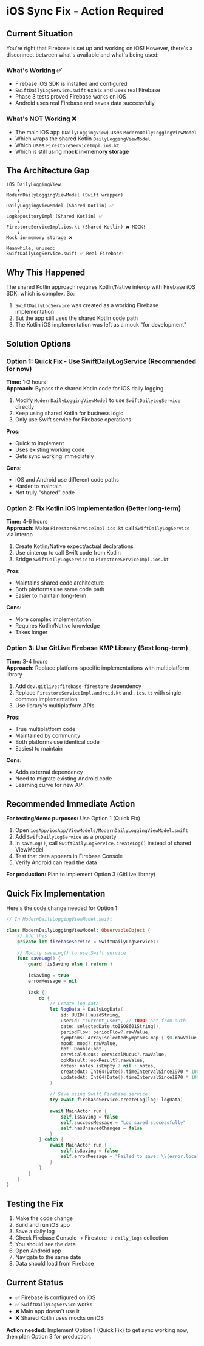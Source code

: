 # iOS Sync Fix - Action Required

## Current Situation

You're right that Firebase is set up and working on iOS! However, there's a disconnect between what's available and what's being used:

### What's Working ✅
- Firebase iOS SDK is installed and configured
- `SwiftDailyLogService.swift` exists and uses real Firebase
- Phase 3 tests proved Firebase works on iOS
- Android uses real Firebase and saves data successfully

### What's NOT Working ❌
- The main iOS app (`DailyLoggingView`) uses `ModernDailyLoggingViewModel`
- Which wraps the shared Kotlin `DailyLoggingViewModel`
- Which uses `FirestoreServiceImpl.ios.kt`
- Which is still using **mock in-memory storage**

## The Architecture Gap

```
iOS DailyLoggingView
    ↓
ModernDailyLoggingViewModel (Swift wrapper)
    ↓
DailyLoggingViewModel (Shared Kotlin) ✅
    ↓
LogRepositoryImpl (Shared Kotlin) ✅
    ↓
FirestoreServiceImpl.ios.kt (Shared Kotlin) ❌ MOCK!
    ↓
Mock in-memory storage ❌

Meanwhile, unused:
SwiftDailyLogService.swift ✅ Real Firebase!
```

## Why This Happened

The shared Kotlin approach requires Kotlin/Native interop with Firebase iOS SDK, which is complex. So:
1. `SwiftDailyLogService` was created as a working Firebase implementation
2. But the app still uses the shared Kotlin code path
3. The Kotlin iOS implementation was left as a mock "for development"

## Solution Options

### Option 1: Quick Fix - Use SwiftDailyLogService (Recommended for now)
**Time:** 1-2 hours  
**Approach:** Bypass the shared Kotlin code for iOS daily logging

1. Modify `ModernDailyLoggingViewModel` to use `SwiftDailyLogService` directly
2. Keep using shared Kotlin for business logic
3. Only use Swift service for Firebase operations

**Pros:**
- Quick to implement
- Uses existing working code
- Gets sync working immediately

**Cons:**
- iOS and Android use different code paths
- Harder to maintain
- Not truly "shared" code

### Option 2: Fix Kotlin iOS Implementation (Better long-term)
**Time:** 4-6 hours  
**Approach:** Make `FirestoreServiceImpl.ios.kt` call `SwiftDailyLogService` via interop

1. Create Kotlin/Native expect/actual declarations
2. Use cinterop to call Swift code from Kotlin
3. Bridge `SwiftDailyLogService` to `FirestoreServiceImpl.ios.kt`

**Pros:**
- Maintains shared code architecture
- Both platforms use same code path
- Easier to maintain long-term

**Cons:**
- More complex implementation
- Requires Kotlin/Native knowledge
- Takes longer

### Option 3: Use GitLive Firebase KMP Library (Best long-term)
**Time:** 3-4 hours  
**Approach:** Replace platform-specific implementations with multiplatform library

1. Add `dev.gitlive:firebase-firestore` dependency
2. Replace `FirestoreServiceImpl.android.kt` and `.ios.kt` with single common implementation
3. Use library's multiplatform APIs

**Pros:**
- True multiplatform code
- Maintained by community
- Both platforms use identical code
- Easiest to maintain

**Cons:**
- Adds external dependency
- Need to migrate existing Android code
- Learning curve for new API

## Recommended Immediate Action

**For testing/demo purposes:** Use Option 1 (Quick Fix)

1. Open `iosApp/iosApp/ViewModels/ModernDailyLoggingViewModel.swift`
2. Add `SwiftDailyLogService` as a property
3. In `saveLog()`, call `SwiftDailyLogService.createLog()` instead of shared ViewModel
4. Test that data appears in Firebase Console
5. Verify Android can read the data

**For production:** Plan to implement Option 3 (GitLive library)

## Quick Fix Implementation

Here's the code change needed for Option 1:

```swift
// In ModernDailyLoggingViewModel.swift

class ModernDailyLoggingViewModel: ObservableObject {
    // Add this
    private let firebaseService = SwiftDailyLogService()
    
    // Modify saveLog() to use Swift service
    func saveLog() {
        guard !isSaving else { return }
        
        isSaving = true
        errorMessage = nil
        
        Task {
            do {
                // Create log data
                let logData = DailyLogData(
                    id: UUID().uuidString,
                    userId: "current_user", // TODO: Get from auth
                    date: selectedDate.toISO8601String(),
                    periodFlow: periodFlow?.rawValue,
                    symptoms: Array(selectedSymptoms.map { $0.rawValue }),
                    mood: mood?.rawValue,
                    bbt: Double(bbt),
                    cervicalMucus: cervicalMucus?.rawValue,
                    opkResult: opkResult?.rawValue,
                    notes: notes.isEmpty ? nil : notes,
                    createdAt: Int64(Date().timeIntervalSince1970 * 1000),
                    updatedAt: Int64(Date().timeIntervalSince1970 * 1000)
                )
                
                // Save using Swift Firebase service
                try await firebaseService.createLog(log: logData)
                
                await MainActor.run {
                    self.isSaving = false
                    self.successMessage = "Log saved successfully"
                    self.hasUnsavedChanges = false
                }
            } catch {
                await MainActor.run {
                    self.isSaving = false
                    self.errorMessage = "Failed to save: \\(error.localizedDescription)"
                }
            }
        }
    }
}
```

## Testing the Fix

1. Make the code change
2. Build and run iOS app
3. Save a daily log
4. Check Firebase Console → Firestore → `daily_logs` collection
5. You should see the data
6. Open Android app
7. Navigate to the same date
8. Data should load from Firebase

## Current Status

- ✅ Firebase is configured on iOS
- ✅ `SwiftDailyLogService` works
- ❌ Main app doesn't use it
- ❌ Shared Kotlin uses mocks on iOS

**Action needed:** Implement Option 1 (Quick Fix) to get sync working now, then plan Option 3 for production.
